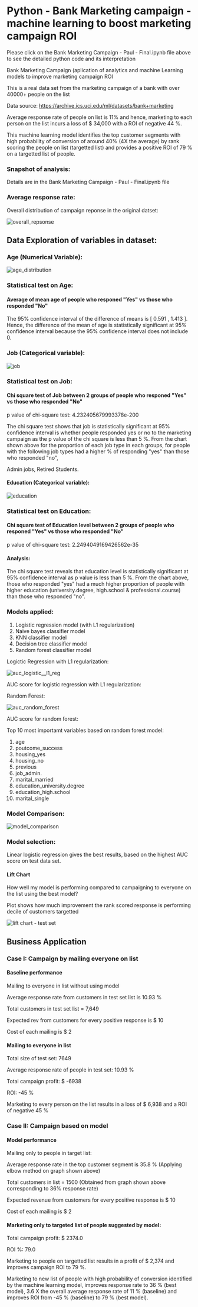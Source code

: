# Python - Bank Marketing campaign - machine learning to boost marketing campaign ROI 

Please click on the Bank Marketing Campaign - Paul - Final.ipynb file above to see the detailed python code and its interpretation

Bank Marketing Campaign (aplication of analytics and machine Learning models to improve marketing campaign ROI

This is a real data set from the marketing campaign of a bank with over 40000+ people on the list

Data source: https://archive.ics.uci.edu/ml/datasets/bank+marketing

Average response rate of people on list is 11% and hence, marketing to each person on the list incurs a loss of $ 34,000 with a ROI of negative 44 %.

This machine learning model identifies the top customer segments with high probability of conversion of around 40% (4X the average) by rank scoring the people on list (targetted list) and provides a positive ROI of 79 % on a targetted list of people.

### Snapshot of analysis:

Details are in the Bank Marketing Campaign - Paul - Final.ipynb file

### Average response rate: 
Overall distribution of campaign reponse in the original datset:

![overall_repsonse](https://user-images.githubusercontent.com/38769913/53281021-19897300-36f0-11e9-877d-8c1acc627b98.png)

## Data Exploration of variables in dataset: 

### Age (Numerical Variable):

![age_distribution](https://user-images.githubusercontent.com/38769913/53280932-7d12a100-36ee-11e9-9be8-34b5656b9967.png)

### Statistical test on Age: 

#### Average of mean age of people who responed "Yes" vs those who responded "No"

The 95% confidence interval of the difference of means is [ 0.591 ,  1.413 ]. Hence, the difference of the mean of age is statistically significant at 95% confidence interval because the 95% confidence interval does not include 0.

### Job (Categorical variable):

![job](https://user-images.githubusercontent.com/38769913/53280935-8996f980-36ee-11e9-8b08-cfa7d173249f.png)

### Statistical test on Job: 

#### Chi square test of Job between 2 groups of people who responed "Yes" vs those who responded "No"

p value of chi-square test:  4.232405679993378e-200

The chi square test shows that job is statistically significant at 95% confidence interval is whether people responded yes or no to the marketing campaign as the p value of the chi square is less than 5 %.
From the chart shown above for the proportion of each job type in each groups, for people with the following job types had a higher % of responding "yes" than those who responded "no",

Admin jobs,
Retired
Students.

#### Education (Categorical variable):

![education](https://user-images.githubusercontent.com/38769913/53280936-91569e00-36ee-11e9-9a41-a7a80e3c07d9.png)

### Statistical test on Education: 

#### Chi square test of Education level between 2 groups of people who responed "Yes" vs those who responded "No"

p value of chi-square test:  2.2494049169426562e-35

#### Analysis:

The chi square test reveals that education level is statistically significant at 95% confidence interval as p value is less than 5 %. From the chart above, those who responded "yes" had a much higher proportion of people with higher education (university.degree, high.school & professional.course) than those who responded "no".


### Models applied:

1) Logistic regression model (with L1 regularization)
2) Naive bayes classifier model
3) KNN classifier model
4) Decision tree classifier model
5) Random forest classifier model

Logictic Regression with L1 regularization: 

![auc_logistic__l1_reg](https://user-images.githubusercontent.com/38769913/53280939-9ae00600-36ee-11e9-92ae-a8fa5dd1e27c.png)

AUC score for logistic regression with L1 regularization: 

Random Forest:

![auc_random_forest](https://user-images.githubusercontent.com/38769913/53280959-a253df00-36ef-11e9-8040-a871d13ff3dc.png)

AUC score for random forest: 

Top 10 most importamt variables based on random forest model:
  1. age
  2. poutcome_success
  3. housing_yes
  4. housing_no
  5. previous
  6. job_admin.
  7. marital_married
  8. education_university.degree
  9. education_high.school
  10. marital_single

### Model Comparison: 

![model_comparison](https://user-images.githubusercontent.com/38769913/53280966-1346c700-36ef-11e9-8070-abbd0aeac46a.png)


### Model selection: 

Linear logistic regression gives the best results, based on the highest AUC score on test data set.

#### Lift Chart

How well my model is performing compared to campaigning to everyone on the list using the best model? 

Plot shows how much improvement the rank scored response is performing decile of customers targetted 

![lift chart - test set](https://user-images.githubusercontent.com/38769913/53280961-fc07d980-36ee-11e9-86fb-270d98909e68.png)


## Business Application

### Case I: Campaign by mailing everyone on list

#### Baseline performance

Mailing to everyone in list without using model

Average response rate from customers in test set list is 10.93 %

Total customers in test set list = 7,649

Expected rev from customers for every positive response is $ 10

Cost of each mailing is $ 2

#### Mailing to everyone in list

Total size of test set: 7649

Average response rate of people in test set: 10.93 %

Total campaign profit: $ -6938

ROI: -45 %

Marketing to every person on the list results in a loss of $ 6,938 and a ROI of negative 45 %

### Case II: Campaign based on model

#### Model performance

Mailing only to people in target list:

Average response rate in the top customer segment is 35.8 % (Applying elbow method on graph shown above)

Total customers in list = 1500 (Obtained from graph shown above corresponding to 36% response rate)

Expected revenue from customers for every positive response is $ 10

Cost of each mailing is $ 2

#### Marketing only to targeted list of people suggested by model:

Total campaign profit: $ 2374.0

ROI %: 79.0

Marketing to people on targetted list results in a profit of $ 2,374 and improves campaign ROI to 79 %.

Marketing to new list of people with high probability of conversion identified by the machine learning model, improves response rate to 36 % (best model), 3.6 X the overall average response rate of 11 % (baseline) and improves ROI from -45 % (baseline) to 79 % (best model).
